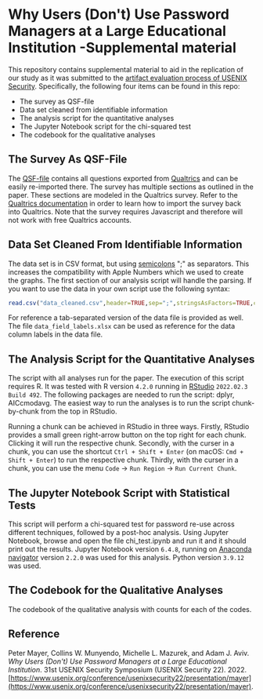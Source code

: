 # Why Users (Don't) Use Password Managers at a Large Educational Institution -Supplemental material

This repository contains supplemental material to aid in the replication of our study as it was submitted to the [artifact evaluation process of USENIX Security](https://www.usenix.org/conference/usenixsecurity22/call-for-artifacts). Specifically, the following four items can be found in this repo:

* The survey as QSF-file
* Data set cleaned from identifiable information
* The analysis script for the quantitative analyses
* The Jupyter Notebook script for the chi-squared test
* The codebook for the qualitative analyses


## The Survey As QSF-File

The [QSF-file](./password_manager_survey.qsf) contains all questions exported from [Qualtrics](https://www.qualtrics.com) and can be easily re-imported there. The survey has multiple sections as outlined in the paper. These sections are modeled in the Qualtrics survey. Refer to the [Qualtrics documentation](https://www.qualtrics.com/support/survey-platform/survey-module/survey-tools/import-and-export-surveys/) in order to learn how to import the survey back into Qualtrics. Note that the survey requires Javascript and therefore will not work with free Qualtrics accounts.


## Data Set Cleaned From Identifiable Information

The data set is in CSV format, but using [semicolons](https://projectsemicolon.com/about-project-semicolon/) ";" as separators. This increases the compatibility with Apple Numbers which we used to create the graphs. The first section of our analysis script will handle the parsing. If you want to use the data in your own script use the following syntax:

```R
read.csv("data_cleaned.csv",header=TRUE,sep=";",stringsAsFactors=TRUE,check.names = FALSE)
```

For reference a tab-separated version of the data file is provided as well. The file `data_field_labels.xlsx` can be used as reference for the data column labels in the data file.


## The Analysis Script for the Quantitative Analyses

The script with all analyses run for the paper. The execution of this script requires R. It was tested with R version `4.2.0` running in [RStudio](https://www.rstudio.com/products/rstudio/download/) `2022.02.3 Build 492`. The following packages are needed to run the script: dplyr, AICcmodavg. The easiest way to run the analyses is to run the script chunk-by-chunk from the top in RStudio.

Running a chunk can be achieved in RStudio in three ways. Firstly, RStudio provides a small green right-arrow button on the top right for each chunk. Clicking it will run the respective chunk. Secondly, with the curser in a chunk, you can use the shortcut `Ctrl + Shift + Enter` (on macOS: `Cmd + Shift + Enter`) to run the respective chunk. Thirdly, with the curser in a chunk, you can use the menu `Code` → `Run Region` → `Run Current Chunk`.


## The Jupyter Notebook Script with Statistical Tests

This script will perform a chi-squared test for password re-use across different techniques, followed by a post-hoc analysis. Using Jupyter Notebook, browse and open the file chi_test.ipynb and run it and it should print out the results. Jupyter Notebook version `6.4.8`, running on [Anaconda navigator](https://www.anaconda.com/products/distribution) version `2.2.0` was used for this analysis. Python version `3.9.12` was used.


## The Codebook for the Qualitative Analyses

The codebook of the qualitative analysis with counts for each of the codes.


## Reference

Peter Mayer, Collins W. Munyendo, Michelle L. Mazurek, and Adam J. Aviv. *Why Users (Don't) Use Password Managers at a Large Educational Institution*. 31st USENIX Security Symposium (USENIX Security 22). 2022. [https://www.usenix.org/conference/usenixsecurity22/presentation/mayer](https://www.usenix.org/conference/usenixsecurity22/presentation/mayer).
